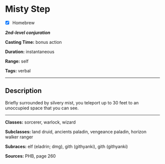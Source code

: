 # Misty Step

- [x] Homebrew

***2nd-level conjuration***

**Casting Time:** bonus action

**Duration:** instantaneous

**Range:** self

**Tags:** verbal

---

## Description
Briefly surrounded by silvery mist, you teleport up to 30 feet to an unoccupied space that you can see.

---

**Classes:** sorcerer, warlock, wizard

**Subclasses:** land druid, ancients paladin, vengeance paladin, horizon walker ranger

**Subraces:** elf (eladrin; dmg), gith (githyanki), gith (githyanki)

**Sources:** PHB, page 260

